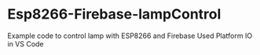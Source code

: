 # Esp8266-Firebase-lampControl
Example code to control lamp with ESP8266 and Firebase 
Used Platform IO in VS Code

